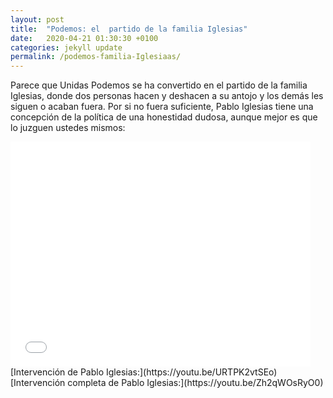 ```yaml
---
layout: post
title:  "Podemos: el  partido de la familia Iglesias"
date:   2020-04-21 01:30:30 +0100
categories: jekyll update
permalink: /podemos-familia-Iglesiaas/
---
```


Parece que Unidas Podemos se ha convertido en el partido de la familia Iglesias, donde dos personas hacen y deshacen a su antojo y los demás les siguen o acaban fuera. Por si no fuera suficiente, Pablo Iglesias tiene una concepción de la política de una honestidad dudosa, aunque mejor es que lo juzguen ustedes mismos:

<iframe width="480" height="360" src="//www.youtube.com/embed/URTPK2vtSEo" frameborder="0" allowfullscreen="allowfullscreen"></iframe>
[Intervención de Pablo Iglesias:](https://youtu.be/URTPK2vtSEo)
[Intervención completa de Pablo Iglesias:](https://youtu.be/Zh2qWOsRyO0)
